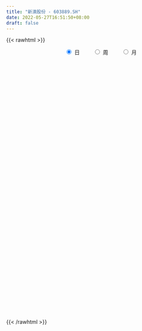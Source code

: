 ```yaml
---
title: "新澳股份 - 603889.SH"
date: 2022-05-27T16:51:50+08:00
draft: false
---
```

{{< rawhtml >}}
    <div style="text-align: center">
        <label style="padding: 1rem;"><input style="margin-right: .5rem" type="radio" name="period" value="D" checked onclick="period_change(this)">日</label>
        <label style="padding: 1rem;"><input style="margin-right: .5rem" type="radio" name="period" value="W" onclick="period_change(this)">周</label>
        <label style="padding: 1rem;"><input style="margin-right: .5rem" type="radio" name="period" value="M" onclick="period_change(this)">月</label>
    </div>
    <div id="chart" style="height: 700px;"></div> 
    <script type="text/javascript">
        const D_v = [13422.8,14730.0,13095.0,17174.69,11121.0,15603.5,17094.83,70667.03,103730.13,73785.45,43191.24,37434.0,38676.57,29279.0,36958.4,33954.92,56458.1,34659.57,34155.4,19160.4,25873.2,19483.92,15429.9,16453.8,34109.95,17953.5,33049.25,26975.8,21166.2,39349.3,28970.2,30048.2,20925.6,19445.1,19177.51,33115.21,20590.43,23356.0,164746.9,217165.2,114665.83,68673.0,149746.1,148425.86,122340.55,87799.05,69007.65,55134.9,63523.28,61290.72,54752.3,39200.61,29245.3,113909.28,94524.18,71672.9,113929.28,73069.35,55901.1,66944.3,83396.27,107469.7,149590.55,99862.2,79572.59,67573.5,53204.71,46188.62,52668.0,57849.9,56491.0,34470.85,51997.05,61458.23,42784.03,55141.6,41919.1,42810.06,80297.51,114571.22,92081.6,89764.8,82310.18,125626.1,92911.56,80463.74,53742.26,68896.46,66683.79,69162.5,65713.17,86569.5,70611.85,60627.4,57195.7,72894.9,76708.09,81073.61,54324.0,31815.8,46137.7,51393.35,56653.11,61221.5,80440.76,53074.52,50343.76,69423.85,135491.16,125662.12,139381.8,103282.12,71715.3,58104.56,45059.78,43554.46,46449.0,40236.87,88456.08,82314.04,51090.3,78299.3,62593.29,59718.35,47488.63,52224.37,66160.09,51848.32,36990.85,37802.02,38536.47,62663.9,77977.48,43099.28,45733.18,38596.11,59760.0,73246.17,50261.64,42845.01,82405.84,48666.97,45902.38,36692.5,39587.0,24833.5,32211.0,82111.29,64129.0,57087.6,70850.39,65227.5,39063.31,60671.5,44615.0,41188.92,119676.17,82401.65,59587.99,92587.76,78824.06,75481.1,62000.46,58703.6,134912.39,140400.66,281797.86,167317.99,115952.67,91933.22,58935.52,71203.46,58754.12,50308.0,56122.1,79270.3,53216.1,54171.87,48631.2,63157.8,49454.7,43401.0,58765.8,47741.15,38010.1,50130.73,45811.3,34653.3,54013.7,32920.9,34398.16,24845.5,34606.2,32755.7,27129.9,21102.1,47761.6,42290.79,40158.4,43231.29,27626.7,59563.5,74341.5,77241.0,51122.01,43850.21,30966.1,28279.2,37523.26,46107.0,36843.6,32898.3,18955.5,47939.78,37283.0,45969.5,54303.0,34190.1,34959.0,35021.2,31199.0,29958.0,42694.0,22635.4,43759.4,79060.78,52325.7,91404.43,104303.48,113267.87,101975.57,74745.45,117059.34,104993.27,79400.75,67064.1,47347.8,77846.67,51726.44,99129.2,82289.09,46949.0,39253.4,41235.9,40432.5,35093.0,63381.11,33366.57,42343.3,38728.38]
const D_histogram = [0.0,-0.0019145299,-0.0030097938,-0.0060799886,-0.009575053,-0.0118550237,-0.0087596209,0.0116025468,0.0378642653,0.0548735455,0.0631523242,0.0615520098,0.061999569,0.0603750412,0.057399323,0.0548782254,0.0545636867,0.0446753005,0.0330318134,0.0208233478,0.0056624087,-0.0073763447,-0.0139173916,-0.0211166019,-0.0085193371,-0.0007475699,0.0061466704,0.0050955338,-0.0002539458,0.0002797601,-0.003823979,-0.0093341852,-0.0147776323,-0.0122020808,-0.0072602866,-0.0093741829,-0.0106728566,-0.0113681604,0.0234767908,0.0653158376,0.0709059098,0.0737428297,0.1096370512,0.1079598854,0.1074644483,0.0857927284,0.0613613027,0.0318737914,0.0121775402,-0.0176077531,-0.0482860767,-0.0567460433,-0.0685760988,-0.035793293,-0.0168900869,-0.0044479031,0.0115988311,0.027760842,0.039893711,0.0551560075,0.0452887398,0.052631793,0.077915168,0.0689060204,0.0444617975,0.0300303599,0.0289445831,0.021536493,0.0175249007,0.0030489861,-0.0051085047,-0.0126955173,-0.0246037188,-0.0359873269,-0.0521069498,-0.0651258224,-0.082390242,-0.0922884018,-0.0611024192,-0.0190629575,0.0161317456,0.0240947255,0.0126025095,0.0048061104,-0.0321849082,-0.0382369914,-0.0576779242,-0.0613857842,-0.0810634184,-0.0763491184,-0.1030064375,-0.1413129201,-0.1731035234,-0.1917291028,-0.1687808953,-0.1288896371,-0.07507079,-0.0432523433,-0.0261545396,-0.0159291501,0.00033802,0.0048604763,0.0304913694,0.0226289708,0.0171085687,0.019050069,0.0242469964,0.0018005417,-0.0553067954,-0.0914522342,-0.1219285691,-0.1169817977,-0.1230103875,-0.119367311,-0.1108574884,-0.1007670694,-0.0918997809,-0.0789490936,-0.0550034935,-0.037421755,-0.0227506039,0.0008661942,0.0173627652,0.030406695,0.0424480187,0.050580248,0.0608261584,0.0710829638,0.0793705535,0.0826176431,0.0861759845,0.068486637,0.063777925,0.0641158165,0.0546894427,0.0484469873,0.0405879098,0.0307586893,0.0226924868,0.013549726,0.0214113646,0.020962988,0.0261307834,0.0217246921,0.0236246899,0.0210274794,0.0144233767,0.0241282784,0.0313662517,0.025119906,0.0170738072,0.0057298267,0.0018348814,0.0059997278,0.005411643,0.0114356569,0.0301966261,0.0431250341,0.0522598633,0.0609716836,0.0662700088,0.0670855017,0.0661719446,0.0659862533,0.0648397591,0.1032084987,0.0951749585,0.0825122891,0.0438113715,0.0251806337,-0.0054783072,-0.0484383809,-0.0629227654,-0.0797162596,-0.077111551,-0.0706055114,-0.0580052663,-0.047857201,-0.0339254268,-0.0386967533,-0.0382599099,-0.0421525041,-0.0286750998,-0.023458791,-0.0185349438,-0.0044376277,-0.0057411017,-0.0070434277,-0.0242151266,-0.0293182519,-0.0322662823,-0.0310827525,-0.0260244862,-0.0193816344,-0.0190695927,-0.0195075912,-0.0318354575,-0.0406860298,-0.0436095252,-0.0368218043,-0.0420881264,-0.0532613391,-0.0540280554,-0.0398125516,-0.0302626513,-0.0164105881,-0.0062943472,-0.0009501413,-0.0014276475,0.0104286114,0.0140539024,0.0148508133,0.0182665634,0.0199121756,0.0254220632,0.0374744606,0.0292978225,0.0202910535,0.0124662301,0.0127839475,0.0136922227,0.0161681807,0.0092492615,0.0057179083,0.0089491394,0.0143147142,0.0079406229,0.0251568572,0.0172704346,-0.0257592664,-0.0546783329,-0.064178046,-0.0321438705,0.0038952674,0.0265066427,0.0490286666,0.0599914725,0.056615997,0.0615322425,0.0814584422,0.078929887,0.0680233702,0.0624932342,0.0489931941,0.044495511,0.0387547496,0.0120258085,-0.0003191087,-0.0030005302,-0.0064975994]
const D_fast = [0.0,-0.0023931624,-0.0042408747,-0.0088310666,-0.0147198943,-0.0199636209,-0.0190581233,0.0042046811,0.0399324659,0.0706601325,0.0947269923,0.1085146802,0.1244621317,0.1379313642,0.1493054768,0.1605039356,0.1738303185,0.1751107574,0.1717252237,0.164722595,0.150977258,0.1360944185,0.1260740237,0.1135956629,0.1240630934,0.1316479681,0.140078876,0.1403016229,0.1348886569,0.1354923028,0.1304325689,0.1225888165,0.1134509613,0.1129759925,0.1161027151,0.1116452731,0.1076783852,0.1041410413,0.1448551902,0.2030231964,0.2263397461,0.2476123733,0.3109158577,0.3362286633,0.3625993382,0.3623758004,0.3532847004,0.3317656369,0.3151137708,0.2809265392,0.2381766964,0.215530219,0.1865561388,0.2103906214,0.2250713058,0.2364015137,0.2553479557,0.2784501771,0.3005564739,0.3296077723,0.3310626895,0.3515636909,0.3963258579,0.4045432155,0.3912144419,0.3842905943,0.3904409633,0.3884169964,0.3887866293,0.3750729612,0.3656383442,0.3548774524,0.3368183211,0.3164378813,0.2872915209,0.2579911928,0.2201292127,0.1871589524,0.2030693302,0.2403430526,0.2795706921,0.2935573533,0.2852157647,0.2786208932,0.2335836475,0.2179723165,0.1841119027,0.1650575966,0.1251141078,0.1107411282,0.0583321997,-0.0153025129,-0.090368997,-0.1569268521,-0.1761738685,-0.1685050196,-0.1334538699,-0.1124485091,-0.1018893403,-0.0956462384,-0.0792945632,-0.0735569879,-0.0403032524,-0.0425084083,-0.0437516683,-0.0370476507,-0.0257889742,-0.0477852935,-0.1187193294,-0.1777278268,-0.2386863039,-0.262984982,-0.2997661687,-0.3259649199,-0.3451694694,-0.3602708177,-0.3743784745,-0.3811650605,-0.3709703338,-0.3627440341,-0.353760534,-0.3299271874,-0.309089925,-0.2884443215,-0.2657909931,-0.2450137018,-0.2195612518,-0.1915337055,-0.1634034775,-0.1395019771,-0.1143996395,-0.1149673278,-0.1037315584,-0.0873647129,-0.083118726,-0.0772494346,-0.0749615347,-0.0771010828,-0.0794941637,-0.085249493,-0.0720350132,-0.0672426428,-0.0555421516,-0.0545170698,-0.0467108996,-0.0440512403,-0.0470494988,-0.0313125275,-0.0162329913,-0.0161993605,-0.0199770074,-0.0298885313,-0.0333247562,-0.0276599779,-0.0268951519,-0.0180122238,0.0082979019,0.0320075685,0.0542073635,0.0781621047,0.100027932,0.1176148004,0.1332442295,0.1495551015,0.1646185471,0.2287894113,0.2445496108,0.2525150137,0.2247669389,0.2124313596,0.1804028418,0.125333173,0.0951180971,0.058395538,0.0417223588,0.0305770206,0.0286759491,0.0268597142,0.0323101316,0.0178646168,0.0087364827,-0.0056942375,0.0006143918,-0.0000339971,0.0002561141,0.0132440233,0.0105052739,0.007442091,-0.0157833895,-0.0282160778,-0.0392306789,-0.0458178372,-0.0472656924,-0.0454682492,-0.0499236056,-0.0552385019,-0.0755252326,-0.0945473124,-0.108373189,-0.1107909193,-0.1265792729,-0.1510678204,-0.1653415506,-0.1610791847,-0.1590949473,-0.149345531,-0.140802877,-0.1356962064,-0.1365306245,-0.1220672128,-0.1149284462,-0.1104188319,-0.1024364409,-0.0958127848,-0.0839473815,-0.0625263688,-0.0633785513,-0.0673125569,-0.0720208228,-0.0685071186,-0.0641757877,-0.0576577845,-0.0622643884,-0.0643662645,-0.0588977485,-0.0499534952,-0.0543424307,-0.0308369821,-0.0344057961,-0.0838753137,-0.1264639635,-0.1520081881,-0.1280099801,-0.0909970254,-0.0617589894,-0.0269797989,-0.0010191249,0.0097593989,0.0300587051,0.0703495152,0.0875534319,0.0936527576,0.1037459301,0.1024941886,0.1091203833,0.1130683092,0.0893458203,0.0769211259,0.0734895718,0.0683681028]
const D_slow = [0.0,-0.0004786325,-0.0012310809,-0.0027510781,-0.0051448413,-0.0081085972,-0.0102985024,-0.0073978657,0.0020682006,0.015786587,0.031574668,0.0469626705,0.0624625627,0.077556323,0.0919061538,0.1056257101,0.1192666318,0.1304354569,0.1386934103,0.1438992472,0.1453148494,0.1434707632,0.1399914153,0.1347122648,0.1325824305,0.132395538,0.1339322056,0.1352060891,0.1351426027,0.1352125427,0.1342565479,0.1319230016,0.1282285936,0.1251780734,0.1233630017,0.121019456,0.1183512418,0.1155092017,0.1213783994,0.1377073588,0.1554338363,0.1738695437,0.2012788065,0.2282687778,0.2551348899,0.276583072,0.2919233977,0.2998918455,0.3029362306,0.2985342923,0.2864627731,0.2722762623,0.2551322376,0.2461839144,0.2419613926,0.2408494168,0.2437491246,0.2506893351,0.2606627629,0.2744517647,0.2857739497,0.2989318979,0.3184106899,0.3356371951,0.3467526444,0.3542602344,0.3614963802,0.3668805034,0.3712617286,0.3720239751,0.3707468489,0.3675729696,0.3614220399,0.3524252082,0.3393984707,0.3231170152,0.3025194547,0.2794473542,0.2641717494,0.25940601,0.2634389464,0.2694626278,0.2726132552,0.2738147828,0.2657685557,0.2562093079,0.2417898268,0.2264433808,0.2061775262,0.1870902466,0.1613386372,0.1260104072,0.0827345263,0.0348022506,-0.0073929732,-0.0396153825,-0.05838308,-0.0691961658,-0.0757348007,-0.0797170882,-0.0796325832,-0.0784174642,-0.0707946218,-0.0651373791,-0.0608602369,-0.0560977197,-0.0500359706,-0.0495858352,-0.063412534,-0.0862755926,-0.1167577348,-0.1460031843,-0.1767557812,-0.2065976089,-0.234311981,-0.2595037484,-0.2824786936,-0.302215967,-0.3159668403,-0.3253222791,-0.3310099301,-0.3307933815,-0.3264526902,-0.3188510165,-0.3082390118,-0.2955939498,-0.2803874102,-0.2626166693,-0.2427740309,-0.2221196201,-0.200575624,-0.1834539648,-0.1675094835,-0.1514805294,-0.1378081687,-0.1256964219,-0.1155494444,-0.1078597721,-0.1021866504,-0.0987992189,-0.0934463778,-0.0882056308,-0.081672935,-0.0762417619,-0.0703355895,-0.0650787196,-0.0614728754,-0.0554408059,-0.0475992429,-0.0413192664,-0.0370508146,-0.035618358,-0.0351596376,-0.0336597057,-0.0323067949,-0.0294478807,-0.0218987242,-0.0111174656,0.0019475002,0.0171904211,0.0337579233,0.0505292987,0.0670722849,0.0835688482,0.099778788,0.1255809126,0.1493746523,0.1700027245,0.1809555674,0.1872507258,0.185881149,0.1737715538,0.1580408625,0.1381117976,0.1188339098,0.101182532,0.0866812154,0.0747169152,0.0662355585,0.0565613701,0.0469963926,0.0364582666,0.0292894917,0.0234247939,0.018791058,0.017681651,0.0162463756,0.0144855187,0.008431737,0.0011021741,-0.0069643965,-0.0147350846,-0.0212412062,-0.0260866148,-0.030854013,-0.0357309107,-0.0436897751,-0.0538612826,-0.0647636639,-0.0739691149,-0.0844911465,-0.0978064813,-0.1113134952,-0.1212666331,-0.1288322959,-0.1329349429,-0.1345085297,-0.1347460651,-0.135102977,-0.1324958241,-0.1289823485,-0.1252696452,-0.1207030043,-0.1157249604,-0.1093694447,-0.1000008295,-0.0926763739,-0.0876036105,-0.0844870529,-0.0812910661,-0.0778680104,-0.0738259652,-0.0715136498,-0.0700841728,-0.0678468879,-0.0642682094,-0.0622830536,-0.0559938393,-0.0516762307,-0.0581160473,-0.0717856305,-0.087830142,-0.0958661097,-0.0948922928,-0.0882656321,-0.0760084655,-0.0610105974,-0.0468565981,-0.0314735375,-0.0111089269,0.0086235448,0.0256293874,0.0412526959,0.0535009945,0.0646248722,0.0743135596,0.0773200117,0.0772402346,0.076490102,0.0748657022]
const D_data = [['2021-05-18', 4.85, 4.8, 4.77, 4.85],['2021-05-19', 4.8, 4.77, 4.77, 4.84],['2021-05-20', 4.76, 4.77, 4.75, 4.8],['2021-05-21', 4.8, 4.73, 4.73, 4.81],['2021-05-24', 4.75, 4.7, 4.7, 4.79],['2021-05-25', 4.72, 4.69, 4.67, 4.75],['2021-05-26', 4.7, 4.75, 4.65, 4.76],['2021-05-27', 4.74, 5.03, 4.73, 5.05],['2021-05-28', 5.0, 5.25, 5.0, 5.35],['2021-05-31', 5.23, 5.29, 5.2, 5.44],['2021-06-01', 5.29, 5.3, 5.23, 5.4],['2021-06-02', 5.26, 5.25, 5.21, 5.41],['2021-06-03', 5.28, 5.33, 5.25, 5.42],['2021-06-04', 5.37, 5.36, 5.32, 5.44],['2021-06-07', 5.35, 5.39, 5.26, 5.44],['2021-06-08', 5.39, 5.44, 5.33, 5.45],['2021-06-09', 5.45, 5.52, 5.45, 5.67],['2021-06-10', 5.54, 5.43, 5.39, 5.6],['2021-06-11', 5.41, 5.4, 5.35, 5.52],['2021-06-15', 5.45, 5.37, 5.35, 5.48],['2021-06-16', 5.37, 5.29, 5.26, 5.44],['2021-06-17', 5.31, 5.26, 5.2, 5.32],['2021-06-18', 5.25, 5.3, 5.22, 5.3],['2021-06-21', 5.3, 5.26, 5.26, 5.32],['2021-06-22', 5.28, 5.53, 5.26, 5.55],['2021-06-23', 5.62, 5.54, 5.49, 5.62],['2021-06-24', 5.54, 5.59, 5.53, 5.74],['2021-06-25', 5.57, 5.53, 5.48, 5.63],['2021-06-28', 5.53, 5.48, 5.45, 5.58],['2021-06-29', 5.47, 5.56, 5.46, 5.63],['2021-06-30', 5.6, 5.51, 5.47, 5.63],['2021-07-01', 5.48, 5.48, 5.47, 5.63],['2021-07-02', 5.48, 5.46, 5.45, 5.6],['2021-07-05', 5.52, 5.56, 5.46, 5.59],['2021-07-06', 5.57, 5.62, 5.55, 5.65],['2021-07-07', 5.76, 5.55, 5.51, 5.76],['2021-07-08', 5.54, 5.56, 5.48, 5.6],['2021-07-09', 5.52, 5.57, 5.52, 5.67],['2021-07-12', 5.85, 6.13, 5.68, 6.13],['2021-07-13', 6.3, 6.48, 6.19, 6.65],['2021-07-14', 6.28, 6.23, 6.22, 6.47],['2021-07-15', 6.21, 6.3, 6.21, 6.42],['2021-07-16', 6.35, 6.92, 6.29, 6.93],['2021-07-19', 7.1, 6.66, 6.5, 7.28],['2021-07-20', 6.42, 6.79, 6.24, 6.84],['2021-07-21', 6.8, 6.58, 6.55, 6.91],['2021-07-22', 6.68, 6.52, 6.43, 6.72],['2021-07-23', 6.5, 6.39, 6.35, 6.54],['2021-07-26', 6.36, 6.44, 6.31, 6.51],['2021-07-27', 6.4, 6.22, 6.22, 6.47],['2021-07-28', 6.2, 6.06, 5.95, 6.3],['2021-07-29', 6.1, 6.23, 6.1, 6.33],['2021-07-30', 6.24, 6.12, 6.1, 6.3],['2021-08-02', 6.1, 6.73, 6.05, 6.73],['2021-08-03', 6.73, 6.71, 6.51, 6.87],['2021-08-04', 6.71, 6.74, 6.54, 6.78],['2021-08-05', 6.8, 6.9, 6.73, 7.04],['2021-08-06', 6.91, 7.04, 6.82, 7.19],['2021-08-09', 7.04, 7.13, 6.94, 7.19],['2021-08-10', 7.16, 7.32, 7.13, 7.4],['2021-08-11', 7.24, 7.1, 7.03, 7.42],['2021-08-12', 7.08, 7.39, 7.07, 7.45],['2021-08-13', 7.45, 7.8, 7.41, 7.97],['2021-08-16', 7.8, 7.52, 7.51, 7.95],['2021-08-17', 7.5, 7.33, 7.3, 7.71],['2021-08-18', 7.33, 7.43, 7.3, 7.72],['2021-08-19', 7.47, 7.63, 7.34, 7.64],['2021-08-20', 7.62, 7.6, 7.39, 7.63],['2021-08-23', 7.68, 7.68, 7.57, 7.73],['2021-08-24', 7.77, 7.56, 7.36, 7.78],['2021-08-25', 7.48, 7.63, 7.45, 7.72],['2021-08-26', 7.68, 7.64, 7.53, 7.7],['2021-08-27', 7.63, 7.57, 7.44, 7.63],['2021-08-30', 7.54, 7.54, 7.38, 7.63],['2021-08-31', 7.62, 7.42, 7.33, 7.64],['2021-09-01', 7.45, 7.38, 7.21, 7.53],['2021-09-02', 7.42, 7.23, 7.16, 7.49],['2021-09-03', 7.26, 7.22, 7.18, 7.42],['2021-09-06', 7.2, 7.77, 7.2, 7.84],['2021-09-07', 7.7, 8.11, 7.68, 8.14],['2021-09-08', 8.11, 8.27, 7.98, 8.33],['2021-09-09', 8.25, 8.1, 7.98, 8.28],['2021-09-10', 8.12, 7.9, 7.84, 8.15],['2021-09-13', 7.8, 7.94, 7.45, 7.98],['2021-09-14', 8.01, 7.48, 7.43, 8.09],['2021-09-15', 7.56, 7.76, 7.49, 7.82],['2021-09-16', 7.89, 7.52, 7.5, 7.89],['2021-09-17', 7.53, 7.64, 7.42, 7.76],['2021-09-22', 7.4, 7.35, 7.32, 7.58],['2021-09-23', 7.45, 7.58, 7.36, 7.64],['2021-09-24', 7.56, 7.08, 7.04, 7.65],['2021-09-27', 7.07, 6.68, 6.46, 7.23],['2021-09-28', 6.6, 6.46, 6.4, 6.89],['2021-09-29', 6.49, 6.35, 6.32, 6.69],['2021-09-30', 6.35, 6.74, 6.35, 6.8],['2021-10-08', 6.74, 7.0, 6.62, 7.05],['2021-10-11', 7.07, 7.34, 6.86, 7.4],['2021-10-12', 7.3, 7.24, 7.14, 7.5],['2021-10-13', 7.28, 7.15, 7.0, 7.34],['2021-10-14', 7.16, 7.11, 6.97, 7.2],['2021-10-15', 7.1, 7.24, 6.99, 7.33],['2021-10-18', 7.24, 7.14, 7.04, 7.35],['2021-10-19', 7.24, 7.49, 7.17, 7.49],['2021-10-20', 7.39, 7.13, 7.03, 7.42],['2021-10-21', 7.05, 7.13, 7.05, 7.44],['2021-10-22', 7.15, 7.22, 7.05, 7.39],['2021-10-25', 7.21, 7.29, 6.96, 7.34],['2021-10-26', 7.28, 6.9, 6.85, 7.28],['2021-10-27', 6.83, 6.22, 6.21, 6.88],['2021-10-28', 6.4, 6.16, 5.89, 6.42],['2021-10-29', 6.12, 5.95, 5.87, 6.12],['2021-11-01', 5.94, 6.21, 5.81, 6.25],['2021-11-02', 6.17, 5.95, 5.87, 6.36],['2021-11-03', 5.94, 5.94, 5.8, 6.1],['2021-11-04', 5.94, 5.91, 5.83, 5.97],['2021-11-05', 5.92, 5.86, 5.82, 5.95],['2021-11-08', 5.87, 5.78, 5.76, 5.99],['2021-11-09', 5.8, 5.78, 5.73, 5.84],['2021-11-10', 5.91, 5.92, 5.79, 6.15],['2021-11-11', 5.88, 5.87, 5.74, 5.93],['2021-11-12', 5.84, 5.85, 5.8, 5.94],['2021-11-15', 5.86, 6.01, 5.79, 6.04],['2021-11-16', 6.02, 5.99, 5.96, 6.17],['2021-11-17', 5.97, 6.0, 5.92, 6.04],['2021-11-18', 6.0, 6.04, 5.94, 6.1],['2021-11-19', 6.12, 6.04, 6.0, 6.15],['2021-11-22', 6.0, 6.12, 6.0, 6.19],['2021-11-23', 6.1, 6.19, 6.05, 6.23],['2021-11-24', 6.19, 6.24, 6.11, 6.25],['2021-11-25', 6.25, 6.24, 6.16, 6.32],['2021-11-26', 6.24, 6.3, 6.18, 6.33],['2021-11-29', 6.18, 6.03, 5.97, 6.2],['2021-11-30', 6.09, 6.16, 6.05, 6.28],['2021-12-01', 6.21, 6.24, 6.09, 6.25],['2021-12-02', 6.18, 6.12, 6.08, 6.26],['2021-12-03', 6.17, 6.14, 6.12, 6.22],['2021-12-06', 6.09, 6.1, 6.0, 6.15],['2021-12-07', 6.03, 6.04, 6.02, 6.2],['2021-12-08', 6.12, 6.02, 6.0, 6.12],['2021-12-09', 5.96, 5.96, 5.95, 6.03],['2021-12-10', 5.94, 6.17, 5.93, 6.19],['2021-12-13', 6.16, 6.09, 6.05, 6.17],['2021-12-14', 6.1, 6.18, 6.05, 6.19],['2021-12-15', 6.15, 6.07, 6.06, 6.18],['2021-12-16', 6.05, 6.15, 6.04, 6.16],['2021-12-17', 6.16, 6.1, 6.08, 6.21],['2021-12-20', 6.1, 6.03, 6.01, 6.17],['2021-12-21', 6.02, 6.25, 6.01, 6.29],['2021-12-22', 6.21, 6.28, 6.21, 6.36],['2021-12-23', 6.25, 6.13, 6.11, 6.28],['2021-12-24', 6.24, 6.08, 6.07, 6.25],['2021-12-27', 6.04, 5.99, 5.95, 6.07],['2021-12-28', 6.03, 6.04, 5.99, 6.08],['2021-12-29', 6.06, 6.14, 6.0, 6.22],['2021-12-30', 6.12, 6.09, 6.05, 6.17],['2021-12-31', 6.12, 6.19, 6.07, 6.2],['2022-01-04', 6.21, 6.43, 6.17, 6.59],['2022-01-05', 6.45, 6.47, 6.34, 6.54],['2022-01-06', 6.41, 6.52, 6.41, 6.55],['2022-01-07', 6.5, 6.61, 6.49, 6.69],['2022-01-10', 6.61, 6.66, 6.55, 6.8],['2022-01-11', 6.73, 6.68, 6.65, 6.85],['2022-01-12', 6.67, 6.72, 6.56, 6.75],['2022-01-13', 6.71, 6.79, 6.68, 6.88],['2022-01-14', 6.72, 6.84, 6.61, 6.98],['2022-01-17', 7.33, 7.52, 6.91, 7.52],['2022-01-18', 7.56, 7.12, 6.97, 7.59],['2022-01-19', 7.01, 7.1, 6.91, 7.15],['2022-01-20', 7.1, 6.71, 6.67, 7.17],['2022-01-21', 6.77, 6.86, 6.68, 6.94],['2022-01-24', 6.75, 6.61, 6.56, 6.86],['2022-01-25', 6.62, 6.26, 6.26, 6.65],['2022-01-26', 6.36, 6.44, 6.26, 6.5],['2022-01-27', 6.46, 6.29, 6.29, 6.54],['2022-01-28', 6.36, 6.45, 6.32, 6.61],['2022-02-07', 6.55, 6.48, 6.31, 6.59],['2022-02-08', 6.49, 6.57, 6.43, 6.63],['2022-02-09', 6.6, 6.57, 6.5, 6.61],['2022-02-10', 6.58, 6.66, 6.49, 6.67],['2022-02-11', 6.6, 6.43, 6.4, 6.63],['2022-02-14', 6.42, 6.46, 6.4, 6.53],['2022-02-15', 6.48, 6.37, 6.33, 6.53],['2022-02-16', 6.4, 6.59, 6.4, 6.66],['2022-02-17', 6.62, 6.52, 6.5, 6.65],['2022-02-18', 6.52, 6.53, 6.43, 6.58],['2022-02-21', 6.47, 6.69, 6.46, 6.74],['2022-02-22', 6.66, 6.53, 6.41, 6.68],['2022-02-23', 6.53, 6.52, 6.47, 6.63],['2022-02-24', 6.52, 6.26, 6.19, 6.54],['2022-02-25', 6.3, 6.33, 6.25, 6.4],['2022-02-28', 6.37, 6.31, 6.21, 6.37],['2022-03-01', 6.31, 6.33, 6.27, 6.37],['2022-03-02', 6.33, 6.37, 6.26, 6.43],['2022-03-03', 6.39, 6.4, 6.35, 6.44],['2022-03-04', 6.37, 6.32, 6.3, 6.41],['2022-03-07', 6.32, 6.29, 6.2, 6.37],['2022-03-08', 6.3, 6.08, 6.08, 6.33],['2022-03-09', 6.08, 6.03, 5.72, 6.18],['2022-03-10', 6.09, 6.03, 6.01, 6.16],['2022-03-11', 5.92, 6.12, 5.89, 6.14],['2022-03-14', 6.12, 5.93, 5.91, 6.12],['2022-03-15', 5.89, 5.76, 5.72, 6.04],['2022-03-16', 5.83, 5.8, 5.57, 5.93],['2022-03-17', 5.8, 5.97, 5.8, 6.02],['2022-03-18', 5.95, 5.93, 5.9, 6.01],['2022-03-21', 5.95, 6.01, 5.9, 6.05],['2022-03-22', 6.05, 6.0, 5.93, 6.05],['2022-03-23', 6.02, 5.96, 5.94, 6.05],['2022-03-24', 5.91, 5.88, 5.78, 5.96],['2022-03-25', 5.93, 6.05, 5.88, 6.14],['2022-03-28', 5.98, 5.98, 5.95, 6.08],['2022-03-29', 5.96, 5.95, 5.92, 6.05],['2022-03-30', 6.01, 5.99, 5.91, 6.02],['2022-03-31', 5.95, 5.98, 5.9, 6.06],['2022-04-01', 5.96, 6.05, 5.9, 6.07],['2022-04-06', 6.01, 6.19, 6.01, 6.23],['2022-04-07', 6.15, 5.96, 5.95, 6.19],['2022-04-08', 5.96, 5.91, 5.85, 6.01],['2022-04-11', 5.91, 5.88, 5.85, 5.97],['2022-04-12', 5.85, 5.96, 5.79, 6.0],['2022-04-13', 5.99, 5.97, 5.88, 6.05],['2022-04-14', 5.98, 6.0, 5.92, 6.04],['2022-04-15', 5.98, 5.87, 5.85, 6.02],['2022-04-18', 5.83, 5.88, 5.75, 5.93],['2022-04-19', 5.86, 5.96, 5.83, 5.97],['2022-04-20', 5.96, 6.01, 5.93, 6.18],['2022-04-21', 6.0, 5.86, 5.81, 6.17],['2022-04-22', 5.92, 6.19, 5.8, 6.19],['2022-04-25', 6.26, 5.91, 5.88, 6.34],['2022-04-26', 5.81, 5.32, 5.32, 5.88],['2022-04-27', 5.18, 5.26, 4.93, 5.28],['2022-04-28', 5.2, 5.34, 5.14, 5.48],['2022-04-29', 5.58, 5.87, 5.53, 5.87],['2022-05-05', 5.96, 6.08, 5.78, 6.1],['2022-05-06', 5.94, 6.07, 5.89, 6.25],['2022-05-09', 6.03, 6.21, 6.01, 6.28],['2022-05-10', 6.2, 6.19, 6.1, 6.28],['2022-05-11', 6.24, 6.07, 6.04, 6.34],['2022-05-12', 6.07, 6.22, 6.01, 6.24],['2022-05-13', 6.3, 6.53, 6.27, 6.69],['2022-05-16', 6.5, 6.36, 6.24, 6.51],['2022-05-17', 6.35, 6.28, 6.16, 6.35],['2022-05-18', 6.22, 6.36, 6.19, 6.43],['2022-05-19', 6.21, 6.26, 6.18, 6.33],['2022-05-20', 6.28, 6.37, 6.23, 6.39],['2022-05-23', 6.33, 6.37, 6.33, 6.46],['2022-05-24', 6.34, 6.05, 6.02, 6.36],['2022-05-25', 6.05, 6.14, 6.05, 6.2],['2022-05-26', 6.14, 6.23, 6.01, 6.25],['2022-05-27', 6.23, 6.21, 6.13, 6.3]]
const W_v = [120263.6,202192.37,241243.58,217359.23,108944.51,65357.84,126801.36,188953.39,86761.71,85082.78,73510.84,124156.92,146009.36,161855.13,189926.4,143488.65,214693.19,407448.67,507775.73,396543.87,188418.5,204058.86,209063.0,165566.0,104010.17,86962.02,86315.11,90308.86,169619.02,277712.1,196264.75,119214.02,304314.2,320560.83,255694.02,121725.04,78088.72,39184.0,48050.87,55928.0,73952.93,30606.02,27441.69,34556.15,43798.96,28776.72,24019.0,26143.85,88593.78,53234.58,51967.54,25977.51,18097.0,90584.79,81755.0,36768.48,40911.97,33832.27,31373.55,22224.35,18226.0,16969.29,33483.97,42299.48,27868.32,45412.78,34776.04,73034.05,71797.37,68195.2,37869.0,98743.73,47094.2,38007.28,34136.24,13533.0,33605.12,21938.95,40414.0,27425.95,87905.02,176989.49,198341.52,276041.06,187762.24,232584.0,86385.99,109646.3,117717.83,96834.03,69982.34,30791.89,106094.3,70927.0,41467.05,32390.32,40511.52,50651.7,112295.21,83219.3,90485.29,54894.85,67199.37,85980.94,66137.85,84178.09,86715.35,272691.5,298394.8,121568.18,131271.27,79771.25,77525.4,7039.55,45955.3,71821.48,55956.5,101373.74,58525.38,117207.55,78048.09,38420.9,68804.06,66549.37,107994.07,70654.92,79308.42,166206.69,377466.93,97543.1,205016.24,124234.8,123051.1,163714.47,316846.22,409119.34,149264.36,93314.86,96859.08,159017.95,84734.28,73382.56,84867.18,55414.15,118830.78,334704.96,194681.41,188864.55,194425.65,274261.63,152705.29,261449.1,507802.02,346004.41,534707.63,524472.7899999999,280562.56,182750.57,163948.5,115321.33,115991.27,175256.35,81756.6,93865.64,37856.7,16091.23,237802.73,222740.25,98860.6,114798.71,146378.03,127071.28,93727.07,104806.11,87967.6,71559.41,146800.48,64662.76,78985.87,77472.1,60624.7,60556.6,61475.14,22321.8,32266.38,57899.62,49945.8,79047.4,74016.8,54836.4,141078.3,63210.5,113804.81,98345.53,148054.34,44368.58,119407.52,80818.99,218216.49,222366.26,196186.39,79947.42,128542.3,140459.5,115684.25,714997.0299999999,482708.01,248012.21,467104.99,463301.92,346401.62,253476.8,244113.02,459025.3099999999,421640.1200000001,201559.46,275004.45,72894.9,290059.2,302783.24,520302.69,321716.22,308546.29,300323.94,231337.75,268069.95,308518.66,195682.35,306389.28,250766.23,354253.57,409921.61,797402.4,295323.2,298447.27,237372.75,217529.93,153735.46,194544.18,289894.71,186725.77,173920.18,134462.6,173831.2,289185.71,511351.71,184394.02,343114.21,250159.89,212912.36]
const W_histogram = [0.0,-0.0030441026,0.0117240576,-0.0170191658,-0.0706210037,-0.0925115157,-0.0653622375,-0.063499179,-0.0657019019,-0.074540124,-0.0760359943,-0.0583382742,-0.0211535385,0.0020105337,0.0177779868,0.0189227625,0.039032122,0.0616333634,0.0740433924,0.0653469656,0.0532818677,0.0391824241,0.0392314926,0.0224210301,0.0149932424,0.0025058113,-0.0133783077,-0.0040183838,0.0072042227,0.0350716463,0.0696611265,0.0860638179,0.0974078365,0.1038838089,0.0693734706,0.0008308332,-0.0406960375,-0.071278293,-0.0884614846,-0.1013515309,-0.1349776739,-0.1573665466,-0.153808616,-0.1420689256,-0.1244333035,-0.1158684616,-0.1083046168,-0.1400381805,-0.1939731737,-0.2178256943,-0.2237310612,-0.2113649255,-0.1903742725,-0.1292255988,-0.1445499467,-0.1451275619,-0.1414171674,-0.1224915462,-0.10050498,-0.0699865076,-0.0506216857,-0.0249799934,0.0081843438,-0.0039587533,-0.0163997294,-0.0110687956,0.0086824972,0.034208916,0.0783145782,0.0935075274,0.1037301257,0.1237922764,0.1327461769,0.1202449098,0.1106125047,0.1189727374,0.1166497048,0.1163380273,0.11881234,0.1084584494,0.1116173225,0.130349845,0.1712917253,0.2059079494,0.2271916687,0.2296273969,0.2067647852,0.1926726162,0.1711031118,0.1491231873,0.1148582477,0.0682310429,0.0369551128,0.0093322694,-0.0260932133,-0.0534139587,-0.0723395044,-0.0850758605,-0.0829052325,-0.0838051428,-0.0780632181,-0.0879053309,-0.0984770992,-0.1164558818,-0.1331085358,-0.1566753664,-0.1574180059,-0.1196723234,-0.0880480991,-0.0587502797,-0.0269582399,-0.0130386745,-0.0140014836,-0.0146946786,-0.0002859204,0.0049967334,0.0024904947,-0.0029914531,-0.0035030163,-0.0032384548,0.009388928,0.0165990051,0.0259456295,0.0325148922,0.0410857904,0.0414530039,0.0520148334,0.0712745148,0.0769767307,0.0665658284,0.0405145326,0.0106814865,0.0049895168,-0.0090627451,0.02174604,0.0100468818,-0.0110677765,-0.0220822812,-0.0410016107,-0.0435728618,-0.0428045501,-0.0386923908,-0.0296378478,-0.0143315923,0.002942774,0.022318969,0.0324307342,0.0628841072,0.09244547,0.1170006569,0.1233858875,0.1514559406,0.1514851025,0.1354363137,0.1282095177,0.0941411373,0.0570669356,0.0297245603,0.0129107373,-0.0007405579,-0.0086290827,-0.0192051813,-0.0253601456,-0.0455177623,-0.0579752913,-0.0574695778,-0.0346497222,-0.0406084829,-0.0543978066,-0.0593890735,-0.051736115,-0.0327589856,-0.0229204726,-0.014984831,-0.0227082768,-0.0244800451,-0.0376889826,-0.0401339929,-0.0368380364,-0.03187052,-0.0242051196,-0.0311242912,-0.0467447553,-0.0460699259,-0.0296044309,-0.0193471842,-0.0048976587,0.0022434569,0.0185152806,0.032875714,0.0482672631,0.0615566672,0.0720788854,0.0770875628,0.0653429391,0.0515224763,0.0425664976,0.031320272,0.0561709695,0.0760505373,0.0871316064,0.0829839956,0.0903794597,0.0852709247,0.0838857531,0.163849637,0.1702590395,0.1464344644,0.1805180076,0.2384882587,0.2465828188,0.2332789226,0.1863069585,0.1860024121,0.1545515229,0.0857298635,0.0109371649,-0.0254116383,-0.0369775234,-0.048911966,-0.1401123896,-0.2005901298,-0.2330785456,-0.2330259327,-0.2075816418,-0.1938864691,-0.1757060771,-0.1616487793,-0.1473533504,-0.1250259112,-0.0787661697,-0.0318769689,-0.0003803,-0.0076232079,-0.0138613832,-0.0114530834,-0.022870783,-0.0301783331,-0.046583221,-0.0670858233,-0.0691456354,-0.067038408,-0.071211504,-0.0725581528,-0.0489229119,-0.0516003046,-0.0373268002,0.0035006254,0.019256363,0.0184278213]
const W_fast = [0.0,-0.0038051282,0.0138940463,-0.0191039685,-0.0903610574,-0.1353794483,-0.1245707295,-0.1385824657,-0.157210664,-0.1846839172,-0.2051887861,-0.2020756344,-0.1701792834,-0.1465125777,-0.126300628,-0.1204251616,-0.0905577716,-0.0525481894,-0.0216273123,-0.0139869977,-0.0127316287,-0.0170354663,-0.0071785247,-0.0183837296,-0.0220632067,-0.033924185,-0.0531528809,-0.0447975529,-0.0317738907,0.0048614445,0.0568662063,0.0947848521,0.1304808299,0.1629277545,0.1457607838,0.0774258547,0.0257249747,-0.0226768541,-0.0619754169,-0.1002033458,-0.1675739074,-0.2293044167,-0.2641986401,-0.287976181,-0.3014488848,-0.3218511584,-0.3413634677,-0.4081065766,-0.5105348632,-0.5888438074,-0.6506819396,-0.6911570353,-0.7177599503,-0.6889176763,-0.740379511,-0.7772390166,-0.808882914,-0.8205801793,-0.8237198581,-0.8106980126,-0.8039886121,-0.7845919181,-0.749381495,-0.7625142804,-0.7790551888,-0.776491454,-0.7545695368,-0.7204908891,-0.6568065823,-0.6182367513,-0.5820816215,-0.5310714017,-0.4889309571,-0.4713709967,-0.4533502756,-0.4152468585,-0.388407465,-0.3596346357,-0.3274572379,-0.3106965162,-0.2796333124,-0.2283133286,-0.1445485171,-0.0584553056,0.0196263308,0.0794689083,0.1082974928,0.142373478,0.1635797515,0.1788806238,0.1733302461,0.143760802,0.1217236501,0.0964338741,0.054485088,0.013810853,-0.0231995688,-0.05720489,-0.0757605702,-0.0976117662,-0.111385646,-0.1432040915,-0.1783951347,-0.2254878877,-0.2754176756,-0.3381533479,-0.3782504888,-0.3704228872,-0.3608106877,-0.3462004381,-0.3211479584,-0.3104880616,-0.3149512415,-0.3193181062,-0.3049808281,-0.298448991,-0.300332606,-0.306562417,-0.3079497343,-0.3084947866,-0.2935201718,-0.2821603434,-0.2663273116,-0.2516293258,-0.23278698,-0.2220565155,-0.1984909777,-0.1614126677,-0.136466269,-0.1302357143,-0.1461583769,-0.1733210514,-0.1777656419,-0.1940835901,-0.1578382949,-0.1670257326,-0.1909073351,-0.2074424101,-0.2366121422,-0.2500766088,-0.2600094347,-0.265570373,-0.263925292,-0.2522019346,-0.2341918747,-0.2092359375,-0.1910164888,-0.144842089,-0.0921693587,-0.0383640076,-0.001132305,0.0648017332,0.1027021708,0.1205124603,0.1453380438,0.1348049477,0.1119974799,0.0920862446,0.0785001059,0.0646636713,0.0546178758,0.0392404819,0.0267454812,-0.0047915761,-0.0317429278,-0.0456046088,-0.0314471838,-0.0475580653,-0.0749468406,-0.0947853758,-0.1000664461,-0.089279063,-0.0851706682,-0.0809812344,-0.0943817494,-0.102273529,-0.1249047121,-0.1373832207,-0.1432967733,-0.1462968869,-0.1446827664,-0.1593830108,-0.1866896637,-0.1975323159,-0.1884679286,-0.1830474778,-0.1698223671,-0.1621203873,-0.1412197434,-0.1186403815,-0.0911820166,-0.0625034457,-0.0339615061,-0.009680938,-0.005089827,-0.0060296707,-0.0043440249,-0.0077601826,0.0311332573,0.0700254594,0.1028894301,0.1194878183,0.1494781472,0.1656873435,0.1852736101,0.3061999032,0.3551740656,0.3679581066,0.4471711517,0.5647634674,0.6345037322,0.6795195667,0.6791243422,0.7253203989,0.7325073903,0.6851181969,0.6130597895,0.5703580767,0.5495478108,0.5253853767,0.3991568557,0.288531583,0.1977735308,0.1395696605,0.113118541,0.0783420964,0.0525959692,0.0262410722,0.0036981634,-0.0052308752,0.0213373239,0.0602572824,0.0916588764,0.0825101665,0.0728066454,0.0723516743,0.055216279,0.0403641455,0.0123134525,-0.0249606057,-0.0443068267,-0.0589592012,-0.0809351733,-0.1004213602,-0.0890168474,-0.1045943162,-0.0996525118,-0.0579499299,-0.0373801016,-0.0336016879]
const W_slow = [0.0,-0.0007610256,0.0021699888,-0.0020848027,-0.0197400536,-0.0428679326,-0.0592084919,-0.0750832867,-0.0915087622,-0.1101437932,-0.1291527917,-0.1437373603,-0.1490257449,-0.1485231115,-0.1440786148,-0.1393479241,-0.1295898936,-0.1141815528,-0.0956707047,-0.0793339633,-0.0660134964,-0.0562178904,-0.0464100172,-0.0408047597,-0.0370564491,-0.0364299963,-0.0397745732,-0.0407791691,-0.0389781135,-0.0302102019,-0.0127949202,0.0087210342,0.0330729934,0.0590439456,0.0763873132,0.0765950215,0.0664210122,0.0486014389,0.0264860677,0.001148185,-0.0325962334,-0.0719378701,-0.1103900241,-0.1459072555,-0.1770155814,-0.2059826968,-0.233058851,-0.2680683961,-0.3165616895,-0.3710181131,-0.4269508784,-0.4797921098,-0.5273856779,-0.5596920776,-0.5958295642,-0.6321114547,-0.6674657466,-0.6980886331,-0.7232148781,-0.740711505,-0.7533669264,-0.7596119248,-0.7575658388,-0.7585555271,-0.7626554595,-0.7654226584,-0.7632520341,-0.7546998051,-0.7351211605,-0.7117442787,-0.6858117473,-0.6548636781,-0.6216771339,-0.5916159065,-0.5639627803,-0.5342195959,-0.5050571697,-0.4759726629,-0.4462695779,-0.4191549656,-0.3912506349,-0.3586631737,-0.3158402424,-0.264363255,-0.2075653379,-0.1501584886,-0.0984672923,-0.0502991383,-0.0075233603,0.0297574365,0.0584719984,0.0755297591,0.0847685373,0.0871016047,0.0805783014,0.0672248117,0.0491399356,0.0278709705,0.0071446623,-0.0138066234,-0.0333224279,-0.0552987606,-0.0799180354,-0.1090320059,-0.1423091398,-0.1814779814,-0.2208324829,-0.2507505638,-0.2727625886,-0.2874501585,-0.2941897185,-0.2974493871,-0.300949758,-0.3046234276,-0.3046949077,-0.3034457244,-0.3028231007,-0.303570964,-0.304446718,-0.3052563317,-0.3029090997,-0.2987593485,-0.2922729411,-0.284144218,-0.2738727704,-0.2635095195,-0.2505058111,-0.2326871824,-0.2134429997,-0.1968015426,-0.1866729095,-0.1840025379,-0.1827551587,-0.185020845,-0.1795843349,-0.1770726145,-0.1798395586,-0.1853601289,-0.1956105316,-0.206503747,-0.2172048845,-0.2268779822,-0.2342874442,-0.2378703423,-0.2371346488,-0.2315549065,-0.223447223,-0.2077261962,-0.1846148287,-0.1553646645,-0.1245181926,-0.0866542074,-0.0487829318,-0.0149238534,0.0171285261,0.0406638104,0.0549305443,0.0623616844,0.0655893687,0.0654042292,0.0632469585,0.0584456632,0.0521056268,0.0407261862,0.0262323634,0.011864969,0.0032025384,-0.0069495823,-0.020549034,-0.0353963023,-0.0483303311,-0.0565200775,-0.0622501956,-0.0659964034,-0.0716734726,-0.0777934839,-0.0872157295,-0.0972492278,-0.1064587369,-0.1144263669,-0.1204776468,-0.1282587196,-0.1399449084,-0.1514623899,-0.1588634976,-0.1637002937,-0.1649247084,-0.1643638442,-0.159735024,-0.1515160955,-0.1394492797,-0.1240601129,-0.1060403916,-0.0867685008,-0.0704327661,-0.057552147,-0.0469105226,-0.0390804546,-0.0250377122,-0.0060250779,0.0157578237,0.0365038226,0.0590986875,0.0804164187,0.101387857,0.1423502662,0.1849150261,0.2215236422,0.2666531441,0.3262752088,0.3879209135,0.4462406441,0.4928173837,0.5393179868,0.5779558675,0.5993883334,0.6021226246,0.595769715,0.5865253341,0.5742973427,0.5392692453,0.4891217128,0.4308520764,0.3725955932,0.3207001828,0.2722285655,0.2283020462,0.1878898514,0.1510515138,0.119795036,0.1001034936,0.0921342514,0.0920391764,0.0901333744,0.0866680286,0.0838047577,0.078087062,0.0705424787,0.0588966734,0.0421252176,0.0248388088,0.0080792068,-0.0097236692,-0.0278632074,-0.0400939354,-0.0529940116,-0.0623257116,-0.0614505553,-0.0566364646,-0.0520295092]
const W_data = [['2017-07-14', 10.4028, 10.2394, 10.1781, 10.4096],['2017-07-21', 10.2326, 10.1917, 9.6471, 10.3347],['2017-07-28', 10.3006, 10.4504, 10.0419, 10.4913],['2017-08-04', 10.4845, 9.8649, 9.8036, 10.5662],['2017-08-11', 9.7356, 9.293, 9.259, 9.8853],['2017-08-18', 9.2794, 9.4156, 9.1909, 9.4905],['2017-08-25', 9.4632, 9.9739, 9.3407, 10.0419],['2017-09-01', 9.9807, 9.6743, 9.5517, 10.1985],['2017-09-08', 9.6403, 9.5586, 9.5381, 9.6811],['2017-09-15', 9.579, 9.3747, 9.3339, 9.6198],['2017-09-22', 9.402, 9.3611, 9.3407, 9.4973],['2017-09-29', 9.3543, 9.5722, 9.259, 9.6266],['2017-10-13', 9.6062, 9.9126, 9.5517, 9.9466],['2017-10-20', 9.8717, 9.8717, 9.6743, 10.2666],['2017-10-27', 9.8036, 9.8717, 9.7151, 10.1372],['2017-11-03', 9.7832, 9.7288, 9.6062, 9.9058],['2017-11-10', 9.7356, 10.0283, 9.7288, 10.11],['2017-11-17', 10.0419, 10.1985, 9.899, 10.4845],['2017-11-24', 10.11, 10.2053, 9.9466, 10.6683],['2017-12-01', 10.0283, 9.9943, 9.1841, 10.3483],['2017-12-08', 9.9398, 9.933, 9.7764, 10.0964],['2017-12-15', 9.9875, 9.8649, 9.8036, 10.1645],['2017-12-22', 9.8717, 10.0283, 9.7696, 10.1168],['2017-12-29', 10.0555, 9.79, 9.7424, 10.076],['2018-01-05', 9.7968, 9.8513, 9.79, 10.0079],['2018-01-12', 9.8649, 9.7356, 9.7151, 9.933],['2018-01-19', 9.7628, 9.6062, 9.3407, 9.7628],['2018-01-26', 9.6675, 9.8922, 9.5994, 10.0011],['2018-02-02', 9.8785, 9.967, 9.7356, 10.1304],['2018-02-09', 9.933, 10.2938, 9.8105, 10.8793],['2018-02-14', 10.3143, 10.5866, 10.3143, 10.927],['2018-02-23', 10.5185, 10.5593, 10.4504, 10.7908],['2018-03-02', 10.573, 10.6479, 10.287, 10.7908],['2018-03-09', 10.6887, 10.7227, 10.4913, 11.1653],['2018-03-16', 10.75, 10.2121, 10.1917, 10.9746],['2018-03-23', 10.2121, 9.5449, 9.4292, 10.2734],['2018-03-30', 9.5109, 9.579, 9.3339, 9.6675],['2018-04-04', 9.6266, 9.4837, 9.3407, 9.6266],['2018-04-13', 9.4564, 9.4632, 9.3543, 9.5654],['2018-04-20', 9.4564, 9.3611, 9.3407, 9.5926],['2018-04-27', 9.3611, 8.8777, 8.7824, 9.4496],['2018-05-04', 8.8982, 8.7416, 8.6599, 8.939],['2018-05-11', 8.7484, 8.8777, 8.7348, 9.0548],['2018-05-18', 8.8846, 8.8846, 8.7688, 8.9322],['2018-05-25', 8.8914, 8.9081, 8.8873, 9.0548],['2018-06-01', 8.9636, 8.7416, 8.6722, 8.9636],['2018-06-08', 8.7416, 8.6514, 8.6375, 8.8041],['2018-06-15', 8.6514, 7.9576, 7.9091, 8.693],['2018-06-22', 7.9368, 7.2708, 6.9933, 7.9715],['2018-06-29', 7.2916, 7.2222, 6.9933, 7.3055],['2018-07-06', 7.2361, 7.132, 7.1043, 7.4859],['2018-07-13', 7.139, 7.139, 6.9794, 7.2639],['2018-07-20', 7.1251, 7.1043, 7.0002, 7.1806],['2018-07-27', 7.1043, 7.6246, 7.0627, 7.8813],['2018-08-03', 7.2777, 6.5978, 6.5909, 7.4928],['2018-08-10', 6.5493, 6.5354, 6.2648, 6.577],['2018-08-17', 6.5076, 6.3897, 6.3758, 6.8615],['2018-08-24', 6.3897, 6.4383, 6.2787, 6.9239],['2018-08-31', 6.4244, 6.3966, 6.2926, 6.577],['2018-09-07', 6.4036, 6.473, 6.3064, 6.473],['2018-09-14', 6.5007, 6.3134, 6.3134, 6.5146],['2018-09-21', 6.3134, 6.3758, 6.2648, 6.4036],['2018-09-28', 6.3758, 6.5146, 6.355, 6.7019],['2018-10-12', 6.3828, 5.8971, 5.8139, 6.3828],['2018-10-19', 5.8971, 5.7098, 5.6127, 6.0289],['2018-10-26', 5.7653, 5.7931, 5.689, 6.0567],['2018-11-02', 5.7584, 5.9318, 5.7029, 5.9596],['2018-11-09', 5.9318, 6.0359, 5.8694, 6.3481],['2018-11-16', 6.0151, 6.3966, 5.9804, 6.4938],['2018-11-23', 6.3966, 6.1608, 6.133, 6.4175],['2018-11-30', 6.1608, 6.1469, 6.0706, 6.3134],['2018-12-07', 6.2024, 6.3481, 6.2024, 6.6117],['2018-12-14', 6.3411, 6.2995, 6.244, 6.4244],['2018-12-21', 6.2995, 6.0359, 5.9318, 6.355],['2018-12-28', 6.022, 6.022, 5.8069, 6.2093],['2019-01-04', 6.0012, 6.2579, 5.9804, 6.2648],['2019-01-11', 6.244, 6.1608, 6.0844, 6.3273],['2019-01-18', 6.1677, 6.2024, 6.1053, 6.2648],['2019-01-25', 6.2024, 6.2718, 6.1816, 6.5076],['2019-02-01', 6.2718, 6.1191, 5.9665, 6.3273],['2019-02-15', 6.1191, 6.2995, 6.1191, 6.4383],['2019-02-22', 6.3064, 6.5978, 6.2995, 6.7158],['2019-03-01', 6.6256, 7.1112, 6.577, 7.1251],['2019-03-08', 7.0974, 7.3471, 7.0765, 7.9299],['2019-03-15', 7.3055, 7.472, 7.3055, 7.7634],['2019-03-22', 7.4442, 7.4581, 7.4304, 7.8605],['2019-03-29', 7.3818, 7.2431, 7.0072, 7.5206],['2019-04-04', 7.2569, 7.4026, 7.2292, 7.6177],['2019-04-12', 7.4442, 7.3541, 7.2916, 7.694],['2019-04-19', 7.4789, 7.361, 7.2708, 7.6316],['2019-04-26', 7.3471, 7.1667, 7.1251, 7.5275],['2019-04-30', 7.2014, 6.8753, 6.8198, 7.2153],['2019-05-10', 6.806, 6.91, 6.3758, 7.132],['2019-05-17', 6.91, 6.8268, 6.8268, 7.139],['2019-05-24', 6.7852, 6.5631, 6.5076, 6.8476],['2019-05-31', 6.6117, 6.473, 6.4591, 6.7019],['2019-06-06', 6.4521, 6.4105, 6.3411, 6.5076],['2019-06-14', 6.4175, 6.3444, 6.3351, 6.6705],['2019-06-21', 6.3444, 6.4376, 6.1488, 6.568],['2019-06-28', 6.3817, 6.3351, 6.2513, 6.4935],['2019-07-05', 6.419, 6.3631, 6.2978, 6.5587],['2019-07-12', 6.3537, 6.0836, 6.0556, 6.3537],['2019-07-19', 6.0463, 5.9345, 5.8972, 6.1674],['2019-07-26', 5.9345, 5.6643, 5.5525, 5.9345],['2019-08-02', 5.655, 5.4687, 5.4501, 5.7016],['2019-08-09', 5.4501, 5.1333, 5.1147, 5.5339],['2019-08-16', 5.1519, 5.1985, 5.0308, 5.4035],['2019-08-23', 5.2078, 5.6364, 5.1706, 5.7295],['2019-08-30', 5.5432, 5.6271, 5.478, 6.1954],['2019-09-06', 5.6177, 5.6643, 5.5898, 5.86],['2019-09-12', 5.9531, 5.7854, 5.7202, 6.1488],['2019-09-20', 5.8227, 5.6271, 5.5619, 5.8507],['2019-09-27', 5.6364, 5.4221, 5.3383, 5.6643],['2019-09-30', 5.3942, 5.3662, 5.3476, 5.4314],['2019-10-11', 5.3476, 5.5432, 5.3383, 5.5525],['2019-10-18', 5.5525, 5.4407, 5.4221, 5.6084],['2019-10-25', 5.4128, 5.3103, 5.2917, 5.4221],['2019-11-01', 5.3196, 5.2078, 5.1612, 5.3289],['2019-11-08', 5.2078, 5.2078, 5.124, 5.2544],['2019-11-15', 5.1892, 5.1706, 5.0774, 5.4035],['2019-11-22', 5.1519, 5.3196, 5.1333, 5.3383],['2019-11-29', 5.3196, 5.273, 5.2451, 5.3755],['2019-12-06', 5.273, 5.3196, 5.2265, 5.3755],['2019-12-13', 5.2824, 5.3103, 5.2637, 5.3942],['2019-12-20', 5.3476, 5.3662, 5.2917, 5.4501],['2019-12-27', 5.4035, 5.2824, 5.1892, 5.4035],['2020-01-03', 5.2544, 5.4407, 5.2358, 5.4594],['2020-01-10', 5.3848, 5.6457, 5.3848, 5.6643],['2020-01-17', 5.6643, 5.5712, 5.5432, 6.419],['2020-01-23', 5.5712, 5.3848, 5.3848, 5.5712],['2020-02-07', 4.8911, 5.1054, 4.5464, 5.2637],['2020-02-14', 5.0029, 4.9004, 4.8631, 5.0495],['2020-02-21', 4.9004, 5.0867, 4.9004, 5.1426],['2020-02-28', 5.0867, 4.9004, 4.8538, 5.2078],['2020-03-06', 4.919, 5.4873, 4.919, 5.5432],['2020-03-13', 5.478, 4.9936, 4.7979, 5.8134],['2020-03-20', 5.0122, 4.7606, 4.6582, 5.0588],['2020-03-27', 4.6954, 4.7606, 4.5743, 4.7979],['2020-04-03', 4.7234, 4.5277, 4.4812, 4.742],['2020-04-10', 4.5836, 4.6116, 4.565, 4.9842],['2020-04-17', 4.5836, 4.5836, 4.5464, 4.7234],['2020-04-24', 4.5836, 4.5743, 4.565, 4.7327],['2020-04-30', 4.5743, 4.6116, 4.36, 4.6395],['2020-05-08', 4.593, 4.7047, 4.593, 4.7327],['2020-05-15', 4.7234, 4.7793, 4.6768, 4.7979],['2020-05-22', 4.7513, 4.8818, 4.742, 5.273],['2020-05-29', 4.8911, 4.8352, 4.8259, 5.0495],['2020-06-05', 4.8445, 5.2078, 4.8445, 5.3196],['2020-06-12', 5.2171, 5.3939, 5.01, 5.4515],['2020-06-19', 5.3651, 5.5379, 5.2691, 5.5667],['2020-06-24', 5.5187, 5.4707, 5.2787, 5.6147],['2020-07-03', 5.4419, 5.9314, 5.2883, 5.9602],['2020-07-10', 5.8642, 5.7682, 5.6627, 6.0274],['2020-07-17', 5.7874, 5.6339, 5.6147, 6.1329],['2020-07-24', 5.6722, 5.7874, 5.5283, 6.1713],['2020-07-31', 5.7586, 5.4323, 5.3555, 5.8642],['2020-08-07', 5.4323, 5.2691, 5.2499, 5.4899],['2020-08-14', 5.2595, 5.2595, 5.1348, 5.3459],['2020-08-21', 5.2691, 5.2979, 5.2308, 5.3651],['2020-08-28', 5.2979, 5.2691, 5.1828, 5.3171],['2020-09-04', 5.2691, 5.2883, 5.2212, 5.3651],['2020-09-11', 5.2883, 5.202, 5.1348, 5.3747],['2020-09-18', 5.202, 5.202, 5.1444, 5.2883],['2020-09-25', 5.2212, 4.9332, 4.9236, 5.2212],['2020-09-30', 4.9044, 4.9044, 4.8756, 4.9428],['2020-10-09', 4.9428, 4.9908, 4.9236, 5.01],['2020-10-16', 5.01, 5.2979, 4.9908, 5.4131],['2020-10-23', 5.3747, 4.9524, 4.9524, 5.3747],['2020-10-30', 4.9716, 4.7605, 4.7509, 5.0004],['2020-11-06', 4.7701, 4.7701, 4.7221, 4.8756],['2020-11-13', 4.7797, 4.8852, 4.7797, 5.0868],['2020-11-20', 4.914, 5.058, 4.9044, 5.0676],['2020-11-27', 5.058, 4.9908, 4.9332, 5.0772],['2020-12-04', 4.9908, 4.9908, 4.9524, 5.0292],['2020-12-11', 5.0004, 4.7701, 4.7413, 5.01],['2020-12-18', 4.7989, 4.7893, 4.7509, 4.8756],['2020-12-25', 4.7797, 4.5685, 4.5493, 4.8468],['2020-12-31', 4.5973, 4.6165, 4.5301, 4.6261],['2021-01-08', 4.5973, 4.6453, 4.5109, 4.6741],['2021-01-15', 4.6165, 4.6453, 4.4725, 4.6933],['2021-01-22', 4.6261, 4.6741, 4.6069, 4.7797],['2021-01-29', 4.6549, 4.4533, 4.4054, 4.6837],['2021-02-05', 4.4437, 4.2326, 4.1942, 4.4821],['2021-02-10', 4.2614, 4.3382, 4.1942, 4.3478],['2021-02-19', 4.367, 4.5301, 4.367, 4.5397],['2021-02-26', 4.5397, 4.4821, 4.4629, 4.6261],['2021-03-05', 4.4629, 4.5685, 4.4629, 4.6069],['2021-03-12', 4.5685, 4.5109, 4.3862, 4.6645],['2021-03-19', 4.5205, 4.6741, 4.5013, 4.7125],['2021-03-26', 4.6453, 4.7317, 4.5973, 4.7509],['2021-04-02', 4.7221, 4.8372, 4.6837, 5.0292],['2021-04-09', 4.8085, 4.914, 4.8085, 4.9908],['2021-04-16', 4.9044, 4.9812, 4.8468, 5.0292],['2021-04-23', 4.962, 5.0004, 4.8756, 5.058],['2021-04-30', 5.0004, 4.8181, 4.7509, 5.0196],['2021-05-07', 4.8468, 4.7605, 4.7413, 4.9044],['2021-05-14', 4.7797, 4.79, 4.75, 4.8852],['2021-05-21', 4.8, 4.73, 4.72, 4.85],['2021-05-28', 4.75, 5.25, 4.65, 5.35],['2021-06-04', 5.23, 5.36, 5.2, 5.44],['2021-06-11', 5.35, 5.4, 5.26, 5.67],['2021-06-18', 5.45, 5.3, 5.2, 5.48],['2021-06-25', 5.3, 5.53, 5.26, 5.74],['2021-07-02', 5.53, 5.46, 5.45, 5.63],['2021-07-09', 5.52, 5.57, 5.46, 5.76],['2021-07-16', 5.85, 6.92, 5.68, 6.93],['2021-07-23', 7.1, 6.39, 6.24, 7.28],['2021-07-30', 6.36, 6.12, 5.95, 6.51],['2021-08-06', 6.1, 7.04, 6.05, 7.19],['2021-08-13', 7.04, 7.8, 6.94, 7.97],['2021-08-20', 7.8, 7.6, 7.3, 7.95],['2021-08-27', 7.68, 7.57, 7.36, 7.78],['2021-09-03', 7.54, 7.22, 7.16, 7.64],['2021-09-10', 7.2, 7.9, 7.2, 8.33],['2021-09-17', 7.8, 7.64, 7.42, 8.09],['2021-09-24', 7.4, 7.08, 7.04, 7.65],['2021-09-30', 7.07, 6.74, 6.32, 7.23],['2021-10-08', 6.74, 7.0, 6.62, 7.05],['2021-10-15', 7.07, 7.24, 6.86, 7.5],['2021-10-22', 7.24, 7.22, 7.03, 7.49],['2021-10-29', 7.21, 5.95, 5.87, 7.34],['2021-11-05', 5.94, 5.86, 5.8, 6.36],['2021-11-12', 5.87, 5.85, 5.73, 6.15],['2021-11-19', 5.86, 6.04, 5.79, 6.17],['2021-11-26', 6.0, 6.3, 6.0, 6.33],['2021-12-03', 6.18, 6.14, 5.97, 6.28],['2021-12-10', 6.09, 6.17, 5.93, 6.2],['2021-12-17', 6.16, 6.1, 6.04, 6.21],['2021-12-24', 6.1, 6.08, 6.01, 6.36],['2021-12-31', 6.04, 6.19, 5.95, 6.22],['2022-01-07', 6.21, 6.61, 6.17, 6.69],['2022-01-14', 6.61, 6.84, 6.55, 6.98],['2022-01-21', 7.33, 6.86, 6.67, 7.59],['2022-01-28', 6.75, 6.45, 6.26, 6.86],['2022-02-11', 6.55, 6.43, 6.31, 6.67],['2022-02-18', 6.42, 6.53, 6.33, 6.66],['2022-02-25', 6.47, 6.33, 6.19, 6.74],['2022-03-04', 6.37, 6.32, 6.21, 6.44],['2022-03-11', 6.32, 6.12, 5.72, 6.37],['2022-03-18', 6.12, 5.93, 5.57, 6.12],['2022-03-25', 5.95, 6.05, 5.78, 6.14],['2022-04-01', 5.98, 6.05, 5.9, 6.08],['2022-04-08', 6.01, 5.91, 5.85, 6.23],['2022-04-15', 5.91, 5.87, 5.79, 6.05],['2022-04-22', 5.83, 6.19, 5.75, 6.19],['2022-04-29', 6.26, 5.87, 4.93, 6.34],['2022-05-06', 5.96, 6.07, 5.78, 6.25],['2022-05-13', 6.03, 6.53, 6.01, 6.69],['2022-05-20', 6.5, 6.37, 6.16, 6.51],['2022-05-27', 6.33, 6.21, 6.01, 6.46]]
const M_v = [519.5,881271.9800000001,175332.78,536659.1000000001,664050.7399999999,729968.3,1114639.8200000001,1516070.0400000003,680315.0,395859.5700000001,471553.9,921835.3599999999,634964.7000000001,728585.1,800620.2099999998,519137.6800000001,775873.5,670045.05,1573304.2099999997,720951.99,329741.4,694256.1899999999,1030725.9399999999,1129735.1500000001,932049.09,1041096.9499999998,806301.1499999999,632005.3300000001,393680.2499999999,556089.49,1550675.5100000002,828082.36,489978.3,799358.75,921451.8100000001,217115.8,161348.54,195822.21,226702.84,184565.27,90903.61,130646.75,270605.49,217981.45,126470.02,438290.03,818166.29,424972.39,250878.67,286677.73,338603.01,768075.0299999999,417175.65,259998.62,307310.32,340464.74,694062.8200000001,616016.6099999999,1012926.5600000001,454479.2700000001,703631.2999999998,866807.16,2117885.9100000001,774115.2300000001,473194.29,575494.8100000001,505902.29,451869.16,277639.27,173962.94,349032.7000000001,473307.1800000001,536597.0299999999,642742.6200000001,1612375.2999999998,1634527.5900000001,1497100.0999999999,1186040.03,1302565.5800000001,1188785.0899999999,1856900.78,787748.1100000001,927139.1399999999,1146114.22,990580.48]
const M_histogram = [0.0,0.0277734473,0.0438024736,0.0850600221,0.1599783341,0.686339177,0.5660567321,0.4926245101,0.3047137193,0.1382028784,0.1004326249,0.2040666898,0.1155187317,0.13567192,0.0874509088,0.0643456299,0.0533308401,0.0675041845,0.0961405393,0.0793572955,0.0665477673,0.0824863717,0.0883998187,0.0583407815,0.0060480896,-0.0374714313,-0.0631251006,-0.137791035,-0.187243671,-0.2009303553,-0.1979803197,-0.202117629,-0.1835161214,-0.1320994432,-0.1650449581,-0.2270466812,-0.2674228109,-0.3797973179,-0.4349053697,-0.5002728728,-0.5086129655,-0.5300927209,-0.495041149,-0.4527203577,-0.4012736919,-0.284343685,-0.1703719178,-0.1081236711,-0.0835131548,-0.0667196289,-0.0960972798,-0.0991503503,-0.1061285934,-0.1090115527,-0.0934714405,-0.0687662148,-0.0382678215,-0.0407241273,-0.0535118816,-0.0487915291,-0.0213444465,0.0366665388,0.0848572484,0.1106948653,0.1019294954,0.0888570088,0.0962229339,0.0796602528,0.0610328758,0.0542017505,0.0788858009,0.0918421119,0.130956906,0.1680427215,0.2264185984,0.3385966475,0.3514855927,0.2936453414,0.2576538683,0.2251690937,0.2107500122,0.1824026218,0.1342701657,0.0899938537,0.07896837]
const M_fast = [0.0,0.0347168091,0.0616964538,0.1242190078,0.2391319033,0.9370775405,0.9583092786,1.0080331841,0.8963008232,0.7643407019,0.7516786046,0.906329342,0.8466610668,0.9007322351,0.8743739511,0.8673550796,0.8696729999,0.9007223905,0.95339388,0.9564499601,0.9602773737,0.996837571,1.0248509727,1.009377131,0.9585964615,0.9057090827,0.8642741382,0.7551604451,0.6588968913,0.5949776182,0.5484325739,0.4937658573,0.4664883346,0.484880152,0.4106733976,0.2919100042,0.1846781718,-0.0226456647,-0.186480059,-0.3769157803,-0.5124091143,-0.6664120499,-0.7551207652,-0.8259800634,-0.8748518206,-0.8290077349,-0.7576289471,-0.7224116183,-0.7186793906,-0.7185657719,-0.7719677428,-0.7998084009,-0.8333187924,-0.8634546399,-0.8712823877,-0.8637687157,-0.8428372779,-0.8554746154,-0.8816403401,-0.8891178699,-0.8670068989,-0.7998292789,-0.7304242573,-0.676912924,-0.6601959201,-0.6510541545,-0.6196324959,-0.6162801138,-0.6196492719,-0.6129299596,-0.5685244589,-0.5326076199,-0.4607535993,-0.3816571034,-0.266676577,-0.0698493659,0.0309109774,0.0464820614,0.0749040554,0.0987115542,0.1369799758,0.1542332409,0.1396683261,0.1178904775,0.1266070864]
const M_slow = [0.0,0.0069433618,0.0178939802,0.0391589857,0.0791535692,0.2507383635,0.3922525465,0.515408674,0.5915871039,0.6261378235,0.6512459797,0.7022626522,0.7311423351,0.7650603151,0.7869230423,0.8030094498,0.8163421598,0.8332182059,0.8572533407,0.8770926646,0.8937296064,0.9143511994,0.936451154,0.9510363494,0.9525483718,0.943180514,0.9273992388,0.8929514801,0.8461405623,0.7959079735,0.7464128936,0.6958834863,0.650004456,0.6169795952,0.5757183557,0.5189566854,0.4521009827,0.3571516532,0.2484253108,0.1233570926,-0.0037961488,-0.136319329,-0.2600796163,-0.3732597057,-0.4735781287,-0.5446640499,-0.5872570294,-0.6142879471,-0.6351662358,-0.6518461431,-0.675870463,-0.7006580506,-0.7271901989,-0.7544430871,-0.7778109472,-0.7950025009,-0.8045694563,-0.8147504881,-0.8281284585,-0.8403263408,-0.8456624524,-0.8364958177,-0.8152815056,-0.7876077893,-0.7621254155,-0.7399111633,-0.7158554298,-0.6959403666,-0.6806821477,-0.66713171,-0.6474102598,-0.6244497318,-0.5917105053,-0.5496998249,-0.4930951754,-0.4084460135,-0.3205746153,-0.24716328,-0.1827498129,-0.1264575395,-0.0737700364,-0.0281693809,0.0053981605,0.0278966239,0.0476387164]
const M_data = [['2014-12-31', 4.7351, 5.6826, 4.7351, 5.6826],['2015-01-30', 6.2519, 6.1178, 5.8145, 7.5643],['2015-02-27', 6.0651, 6.12, 5.8474, 6.3201],['2015-03-31', 6.153, 6.6476, 5.9793, 6.8081],['2015-04-30', 6.6388, 7.4918, 6.6036, 7.8677],['2015-05-29', 7.4962, 15.1466, 7.0785, 15.6848],['2015-06-30', 16.619, 8.6918, 7.1296, 16.619],['2015-07-31', 8.6386, 9.2435, 7.7578, 11.9624],['2015-08-31', 9.0275, 7.4985, 7.1794, 11.065],['2015-09-30', 7.4752, 7.0697, 6.2654, 7.8708],['2015-10-30', 7.339, 8.3162, 7.2127, 8.5389],['2015-11-30', 8.2763, 10.4866, 8.0469, 10.8988],['2016-05-31', 9.4382, 8.3492, 7.4753, 9.4382],['2016-06-30', 8.3492, 9.734, 7.9525, 10.9507],['2016-07-29', 9.6802, 9.0012, 8.7391, 9.8483],['2016-08-31', 8.9542, 9.297, 8.4769, 9.539],['2016-09-30', 9.2298, 9.5189, 8.8332, 9.855],['2016-10-31', 9.5794, 10.0096, 9.418, 10.386],['2016-11-30', 10.0029, 10.4936, 9.8684, 12.2952],['2016-12-30', 10.4802, 10.1508, 9.4516, 10.9574],['2017-01-26', 10.1844, 10.3054, 8.9743, 10.5138],['2017-02-28', 10.3054, 10.8633, 10.1978, 11.1793],['2017-03-31', 10.8902, 10.9978, 10.4398, 11.7305],['2017-04-28', 11.0717, 10.6751, 9.9398, 11.7641],['2017-05-31', 10.6887, 10.3347, 9.8717, 11.0836],['2017-06-30', 10.1577, 10.3074, 9.9398, 10.7568],['2017-07-31', 10.3551, 10.4368, 9.6471, 10.5662],['2017-08-31', 10.3483, 9.5994, 9.1909, 10.5525],['2017-09-29', 9.5858, 9.5722, 9.259, 9.722],['2017-10-31', 9.6062, 9.8105, 9.5517, 10.2666],['2017-11-30', 9.7764, 9.9398, 9.1841, 10.6683],['2017-12-29', 9.8377, 9.79, 9.7424, 10.1645],['2018-01-31', 9.7968, 10.0555, 9.3407, 10.1032],['2018-02-28', 10.0555, 10.6206, 9.7356, 10.927],['2018-03-30', 10.5866, 9.579, 9.3339, 11.1653],['2018-04-27', 9.6266, 8.8777, 8.7824, 9.6266],['2018-05-31', 8.8982, 8.7416, 8.6599, 9.0548],['2018-06-29', 8.7416, 7.2222, 6.9933, 8.8041],['2018-07-31', 7.2361, 7.2014, 6.9794, 7.8813],['2018-08-31', 7.2084, 6.3966, 6.2648, 7.2361],['2018-09-28', 6.4036, 6.5146, 6.2648, 6.7019],['2018-10-31', 6.3828, 5.8416, 5.6127, 6.3828],['2018-11-30', 5.8208, 6.1469, 5.8, 6.4938],['2018-12-28', 6.2024, 6.022, 5.8069, 6.6117],['2019-01-31', 6.0012, 5.9873, 5.9804, 6.5076],['2019-02-28', 5.9665, 6.917, 5.9665, 7.1251],['2019-03-29', 6.9447, 7.2431, 6.7921, 7.9299],['2019-04-30', 7.2569, 6.8753, 6.8198, 7.694],['2019-05-31', 6.806, 6.473, 6.3758, 7.139],['2019-06-28', 6.4521, 6.3351, 6.1488, 6.6705],['2019-07-31', 6.419, 5.5619, 5.5339, 6.5587],['2019-08-30', 5.5712, 5.6271, 5.0308, 6.1954],['2019-09-30', 5.6177, 5.3662, 5.3383, 6.1488],['2019-10-31', 5.3476, 5.1985, 5.1706, 5.6084],['2019-11-29', 5.1892, 5.273, 5.0774, 5.4035],['2019-12-31', 5.273, 5.3196, 5.1892, 5.4501],['2020-01-23', 5.3476, 5.3848, 5.3103, 6.419],['2020-02-28', 4.8911, 4.9004, 4.5464, 5.2637],['2020-03-31', 4.919, 4.5743, 4.5184, 5.8134],['2020-04-30', 4.5836, 4.6116, 4.36, 4.9842],['2020-05-29', 4.593, 4.8352, 4.593, 5.273],['2020-06-30', 4.8445, 5.3363, 4.8445, 5.6147],['2020-07-31', 5.3363, 5.4323, 5.2883, 6.1713],['2020-08-31', 5.4323, 5.3171, 5.1348, 5.4899],['2020-09-30', 5.3075, 4.9044, 4.8756, 5.3747],['2020-10-30', 4.9428, 4.7605, 4.7509, 5.4131],['2020-11-30', 4.7701, 4.9716, 4.7221, 5.0868],['2020-12-31', 4.9716, 4.6165, 4.5301, 5.0292],['2021-01-29', 4.5973, 4.4533, 4.4054, 4.7797],['2021-02-26', 4.4437, 4.4821, 4.1942, 4.6261],['2021-03-31', 4.4629, 4.8852, 4.3862, 5.0292],['2021-04-30', 4.8564, 4.8181, 4.7509, 5.058],['2021-05-31', 4.8468, 5.29, 4.65, 5.44],['2021-06-30', 5.29, 5.51, 5.2, 5.74],['2021-07-30', 5.48, 6.12, 5.45, 7.28],['2021-08-31', 6.1, 7.42, 6.05, 7.97],['2021-09-30', 7.45, 6.74, 6.32, 8.33],['2021-10-29', 6.74, 5.95, 5.87, 7.5],['2021-11-30', 5.94, 6.16, 5.73, 6.36],['2021-12-31', 6.21, 6.19, 5.93, 6.36],['2022-01-28', 6.21, 6.45, 6.17, 7.59],['2022-02-28', 6.55, 6.31, 6.19, 6.74],['2022-03-31', 6.31, 5.98, 5.57, 6.44],['2022-04-29', 5.96, 5.87, 4.93, 6.34],['2022-05-31', 5.96, 6.21, 5.78, 6.69]]
        const D_a = [null,null,null,null,null,null,4.65,null,null,null,null,null,null,null,null,null,5.67,null,null,null,null,5.2,null,null,null,null,5.74,null,null,null,null,null,5.45,null,null,null,null,null,null,null,null,null,null,7.28,null,null,null,null,null,null,5.95,null,null,null,null,null,null,null,null,null,null,null,7.97,null,null,null,null,null,null,null,null,null,null,null,null,null,7.16,null,null,null,null,null,null,null,null,null,7.89,null,null,null,null,null,null,6.32,null,null,null,7.5,null,null,null,null,null,null,null,null,null,null,null,null,null,null,null,null,null,null,null,5.73,null,null,null,null,null,null,null,null,null,null,null,null,6.33,null,null,null,null,null,null,null,null,null,5.93,null,null,null,null,null,null,null,null,null,null,null,null,null,null,null,null,null,null,null,null,null,null,null,null,null,7.59,null,null,null,null,6.26,null,null,null,null,null,null,6.67,null,null,null,null,null,null,null,null,null,null,null,null,null,null,null,null,null,null,null,null,null,null,null,5.57,null,null,null,null,null,null,null,null,null,null,null,null,6.23,null,null,null,null,null,null,null,5.75,null,null,null,null,6.34,null,null,null,null,null,null,null,null,null,6.01,null,null,null,null,null,null,6.46,null,null,null,null]
const W_a = [null,null,null,null,null,9.1909,null,null,null,null,null,null,null,null,null,null,null,null,10.6683,null,null,null,null,null,null,null,9.3407,null,null,null,null,null,null,11.1653,null,null,null,null,null,null,null,null,null,null,null,null,null,null,null,null,null,null,null,null,null,6.2648,null,null,null,null,null,null,6.7019,null,null,null,null,null,null,null,null,null,null,null,5.8069,null,null,null,null,null,null,null,null,7.9299,null,null,null,null,null,null,null,null,null,null,null,null,null,null,null,null,null,null,null,null,null,null,5.0308,null,null,null,null,null,null,null,null,5.6084,null,null,null,null,null,null,null,null,null,null,null,null,null,null,null,null,null,null,null,null,null,null,null,null,null,null,4.36,null,null,null,null,null,null,null,null,null,null,null,6.1713,null,null,null,null,null,null,null,null,null,null,null,null,null,null,null,null,null,null,null,null,null,null,null,null,null,null,null,4.1942,null,null,null,null,null,null,null,null,null,null,null,null,null,null,null,null,null,null,null,null,null,null,null,null,null,null,null,null,null,null,8.33,null,null,null,null,null,null,null,null,5.73,null,null,null,null,null,null,null,null,null,7.59,null,null,null,null,null,null,null,null,null,null,null,null,4.93,null,null,null,null]
const M_a = [null,null,null,null,null,null,16.619,null,null,null,null,null,7.4753,null,null,null,null,null,12.2952,null,null,null,null,null,null,null,null,9.1909,null,null,null,null,null,null,11.1653,null,null,null,null,null,null,5.6127,null,null,null,null,7.9299,null,null,null,null,null,null,null,null,null,null,null,null,null,null,null,null,null,null,null,null,null,null,4.1942,null,null,null,null,null,null,8.33,null,null,null,null,null,null,4.93,null]
        const D_b = [[{ coord: ['2021-05-26', 5.67] }, { coord: ['2021-07-02', 5.2] }],[{ coord: ['2021-07-19', 7.28] }, { coord: ['2021-10-12', 7.16] }],[{ coord: ['2021-11-09', 6.33] }, { coord: ['2022-05-12', 5.93] }]]
const W_b = [[{ coord: ['2017-08-18', 10.6683] }, { coord: ['2018-03-09', 9.3407] }],[{ coord: ['2018-08-10', 6.7019] }, { coord: ['2019-03-08', 6.2648] }],[{ coord: ['2019-08-16', 5.6084] }, { coord: ['2021-02-05', 5.0308] }],[{ coord: ['2021-09-10', 7.59] }, { coord: ['2022-04-29', 5.73] }]]
const M_b = [[{ coord: ['2015-06-30', 12.2952] }, { coord: ['2018-03-30', 9.1909] }],[{ coord: ['2018-10-31', 7.9299] }, { coord: ['2021-09-30', 5.6127] }]]
    </script>
{{< /rawhtml >}}